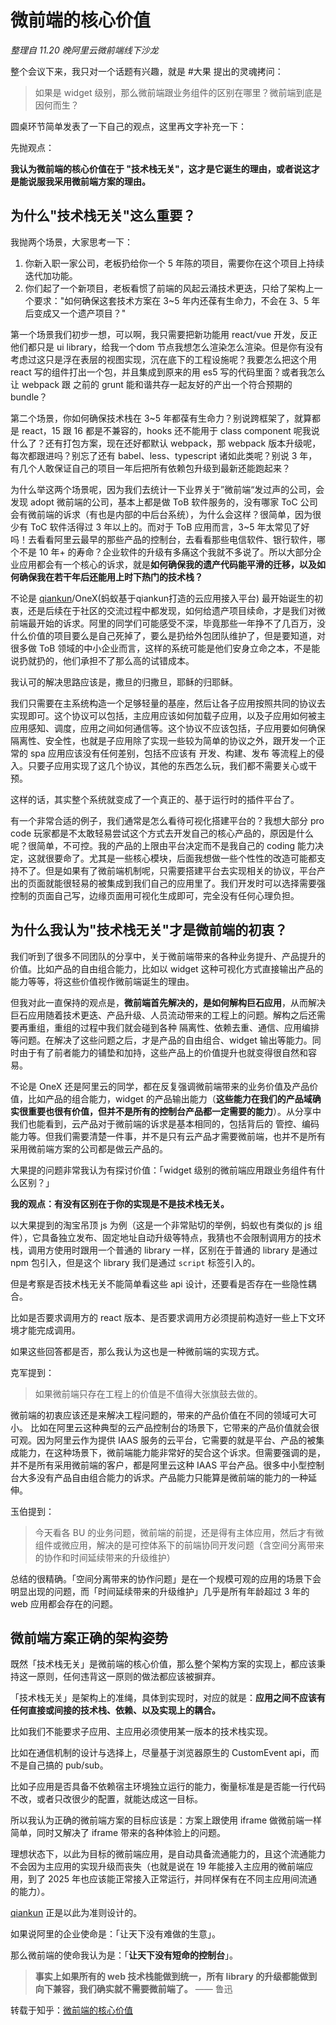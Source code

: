 # 微前端的核心价值

*整理自 11.20 晚阿里云微前端线下沙龙*

整个会议下来，我只对一个话题有兴趣，就是 #大果 提出的灵魂拷问：

> 如果是 widget 级别，那么微前端跟业务组件的区别在哪里？微前端到底是因何而生？

圆桌环节简单发表了一下自己的观点，这里再文字补充一下：

先抛观点：

**我认为微前端的核心价值在于 "技术栈无关"，这才是它诞生的理由，或者说这才是能说服我采用微前端方案的理由。**

## **为什么"技术栈无关"这么重要？**

我抛两个场景，大家思考一下：

1. 你新入职一家公司，老板扔给你一个 5 年陈的项目，需要你在这个项目上持续迭代加功能。
2. 你们起了一个新项目，老板看惯了前端的风起云涌技术更迭，只给了架构上一个要求："如何确保这套技术方案在 3~5 年内还葆有生命力，不会在 3、5 年后变成又一个遗产项目？"

第一个场景我们初步一想，可以啊，我只需要把新功能用 react/vue 开发，反正他们都只是 ui library，给我一个dom 节点我想怎么渲染怎么渲染。但是你有没有考虑过这只是浮在表层的视图实现，沉在底下的工程设施呢？我要怎么把这个用 react 写的组件打出一个包，并且集成到原来的用 es5 写的代码里面？或者我怎么让 webpack 跟 之前的 grunt 能和谐共存一起友好的产出一个符合预期的 bundle？

第二个场景，你如何确保技术栈在 3~5 年都葆有生命力？别说跨框架了，就算都是 react，15 跟 16 都是不兼容的，hooks 还不能用于 class component 呢我说什么了？还有打包方案，现在还好都默认 webpack，那 webpack 版本升级呢，每次都跟进吗？别忘了还有 babel、less、typescript 诸如此类呢？别说 3 年，有几个人敢保证自己的项目一年后把所有依赖包升级到最新还能跑起来？

为什么举这两个场景呢，因为我们去统计一下业界关于”微前端“发过声的公司，会发现 adopt 微前端的公司，基本上都是做 ToB 软件服务的，没有哪家 ToC 公司会有微前端的诉求（有也是内部的中后台系统），为什么会这样？很简单，因为很少有 ToC 软件活得过 3 年以上的。而对于 ToB 应用而言，3~5 年太常见了好吗！去看看阿里云最早的那些产品的控制台，去看看那些电信软件、银行软件，哪个不是 10 年+ 的寿命？企业软件的升级有多痛这个我就不多说了。所以大部分企业应用都会有一个核心的诉求，就是**如何确保我的遗产代码能平滑的迁移，以及如何确保我在若干年后还能用上时下热门的技术栈？**

不论是 [qiankun](https://link.zhihu.com/?target=https%3A//github.com/umijs/qiankun)/OneX(蚂蚁基于qiankun打造的云应用接入平台) 最开始诞生的初衷，还是后续在于社区的交流过程中都发现，如何给遗产项目续命，才是我们对微前端最开始的诉求。阿里的同学们可能感受不深，毕竟那些一年挣不了几百万，没什么价值的项目要么是自己死掉了，要么是扔给外包团队维护了，但是要知道，对很多做 ToB 领域的中小企业而言，这样的系统可能是他们安身立命之本，不是能说扔就扔的，他们承担不了那么高的试错成本。

我认可的解决思路应该是，撒旦的归撒旦，耶稣的归耶稣。

我们只需要在主系统构造一个足够轻量的基座，然后让各子应用按照共同的协议去实现即可。这个协议可以包括，主应用应该如何加载子应用，以及子应用如何被主应用感知、调度，应用之间如何通信等。这个协议不应该包括，子应用要如何确保隔离性、安全性，也就是子应用除了实现一些较为简单的协议之外，跟开发一个正常的 spa 应用应该没有任何差别，包括不应该有 开发、构建、发布 等流程上的侵入。只要子应用实现了这几个协议，其他的东西怎么玩，我们都不需要关心或干预。

这样的话，其实整个系统就变成了一个真正的、基于运行时的插件平台了。

有一个非常合适的例子，我们通常是怎么看待可视化搭建平台的？我想大部分 pro code 玩家都是不太敢轻易尝试这个方式去开发自己的核心产品的，原因是什么呢？很简单，不可控。我的产品的上限由平台决定而不是我自己的 coding 能力决定，这就很要命了。尤其是一些核心模块，后面我想做一些个性性的改造可能都支持不了。但是如果有了微前端机制呢，只需要搭建平台去实现相关的协议，平台产出的页面就能很轻易的被集成到我们自己的应用里了。我们开发时可以选择需要强控制的页面自己写，边缘页面用可视化生成即可，完全没有任何心理负担。

## **为什么我认为"技术栈无关"才是微前端的初衷？**

我们听到了很多不同团队的分享中，关于微前端带来的各种业务提升、产品提升的价值。比如产品的自由组合能力，比如以 widget 这种可视化方式直接输出产品的能力等等，将这些价值视作微前端诞生的理由。

但我对此一直保持的观点是，**微前端首先解决的，是如何解构巨石应用**，从而解决巨石应用随着技术更迭、产品升级、人员流动带来的工程上的问题。解构之后还需要再重组，重组的过程中我们就会碰到各种 隔离性、依赖去重、通信、应用编排 等问题。在解决了这些问题之后，才是产品的自由组合、widget 输出等能力。同时由于有了前者能力的铺垫和加持，这些产品上的价值提升也就变得很自然和容易。

不论是 OneX 还是阿里云的同学，都在反复强调微前端带来的业务价值及产品价值，比如产品的组合能力，widget 的产品输出能力（**这些能力在我们的产品域确实很重要也很有价值，但并不是所有的控制台产品都一定需要的能力**）。从分享中我们也能看到，云产品对于微前端的诉求是基本相同的，包括背后的 管控、编码 能力等。但我们需要清楚一件事，并不是只有云产品才需要微前端，也并不是所有采用微前端方案的公司都是做云产品的。

大果提的问题非常我认为有探讨价值：「widget 级别的微前端应用跟业务组件有什么区别？」

**我的观点：有没有区别在于你的实现是不是技术栈无关。**

以大果提到的淘宝吊顶 js 为例（这是一个非常贴切的举例，蚂蚁也有类似的 js 组件），它具备独立发布、固定地址自动升级等特点，我猜也不会限制调用方的技术栈，调用方使用时跟用一个普通的 library 一样，区别在于普通的 library 是通过 npm 包引入，但是这个 library 我们是通过 `script` 标签引入的。

但是考察是否技术栈无关不能简单看这些 api 设计，还要看是否存在一些隐性耦合。

比如是否要求调用方的 react 版本、是否要求调用方必须提前构造好一些上下文环境才能完成调用。

如果这些回答都是否，那么我认为这也是一种微前端的实现方式。

克军提到：

> 如果微前端只存在工程上的价值是不值得大张旗鼓去做的。

微前端的初衷应该还是来解决工程问题的，带来的产品价值在不同的领域可大可小。 比如在阿里云这种典型的云产品控制台的场景下，它带来的产品价值就会很可观。因为阿里云作为提供 IAAS 服务的云平台，它需要的就是平台、产品的被集成能力，在这种场景下，微前端能力能非常好的契合这个诉求。但需要强调的是，并不是所有采用微前端的客户，都是阿里云这种 IAAS 平台产品。很多中小型控制台大多没有产品自由组合能力的诉求。产品能力只能算是微前端的能力的一种延伸。

玉伯提到：

> 今天看各 BU 的业务问题，微前端的前提，还是得有主体应用，然后才有微组件或微应用，解决的是可控体系下的前端协同开发问题（含空间分离带来的协作和时间延续带来的升级维护）

总结的很精确。「空间分离带来的协作问题」是在一个规模可观的应用的场景下会明显出现的问题，而「时间延续带来的升级维护」几乎是所有年龄超过 3 年的 web 应用都会存在的问题。

## **微前端方案正确的架构姿势**

既然「技术栈无关」是微前端的核心价值，那么整个架构方案的实现上，都应该秉持这一原则，任何违背这一原则的做法都应该被摒弃。

「技术栈无关」是架构上的准绳，具体到实现时，对应的就是：**应用之间不应该有任何直接或间接的技术栈、依赖、以及实现上的耦合。**

比如我们不能要求子应用、主应用必须使用某一版本的技术栈实现。

比如在通信机制的设计与选择上，尽量基于浏览器原生的 CustomEvent api，而不是自己搞的 pub/sub。

比如子应用是否具备不依赖宿主环境独立运行的能力，衡量标准是是否能一行代码不改，或者只改很少的配置，就能达成这一目标。

所以我认为正确的微前端方案的目标应该是：方案上跟使用 iframe 做微前端一样简单，同时又解决了 iframe 带来的各种体验上的问题。

理想状态下，以此为目标的微前端应用，是自动具备流通能力的，且这个流通能力不会因为主应用的实现升级而丧失（也就是说在 19 年能接入主应用的微前端应用，到了 2025 年也应该能正常接入正常运行，并同样保有在不同主应用间流通的能力）。

[qiankun](https://link.zhihu.com/?target=https%3A//github.com/umijs/qiankun) 正是以此为准则设计的。

如果说阿里的企业使命是：「让天下没有难做的生意」。

那么微前端的使命我认为是：「**让天下没有短命的控制台**」。



> **事实上如果所有的 web 技术栈能做到统一，所有 library 的升级都能做到向下兼容，我们确实就不需要微前端了。** —— 鲁迅

转载于知乎：[微前端的核心价值](https://zhuanlan.zhihu.com/p/95085796)
